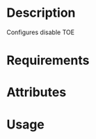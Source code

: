 Description
===========
Configures disable TOE

Requirements
============

Attributes
==========

Usage
=====

